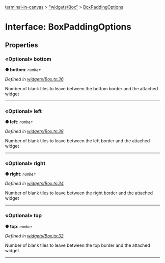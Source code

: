 [terminal-in-canvas](../README.md) > ["widgets/Box"](../modules/_widgets_box_.md) > [BoxPaddingOptions](../interfaces/_widgets_box_.boxpaddingoptions.md)



# Interface: BoxPaddingOptions


## Properties
<a id="bottom"></a>

### «Optional» bottom

**●  bottom**:  *`number`* 

*Defined in [widgets/Box.ts:36](https://github.com/danikaze/terminal-in-canvas/blob/a39a508/src/widgets/Box.ts#L36)*



Number of blank tiles to leave between the bottom border and the attached widget




___

<a id="left"></a>

### «Optional» left

**●  left**:  *`number`* 

*Defined in [widgets/Box.ts:38](https://github.com/danikaze/terminal-in-canvas/blob/a39a508/src/widgets/Box.ts#L38)*



Number of blank tiles to leave between the left border and the attached widget




___

<a id="right"></a>

### «Optional» right

**●  right**:  *`number`* 

*Defined in [widgets/Box.ts:34](https://github.com/danikaze/terminal-in-canvas/blob/a39a508/src/widgets/Box.ts#L34)*



Number of blank tiles to leave between the right border and the attached widget




___

<a id="top"></a>

### «Optional» top

**●  top**:  *`number`* 

*Defined in [widgets/Box.ts:32](https://github.com/danikaze/terminal-in-canvas/blob/a39a508/src/widgets/Box.ts#L32)*



Number of blank tiles to leave between the top border and the attached widget




___


